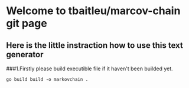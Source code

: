 # Welcome to tbaitleu/marcov-chain git page

## Here is the little instraction how to use this text generator

###1.Firstly please build executible file if it haven't been builded yet.

``go build build -o markovchain .``
